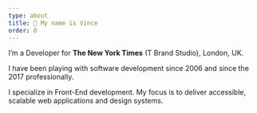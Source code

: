 ```yaml
---
type: about
title: 👋 My name is Vince
order: 0
---
```


I’m a Developer for **The New York Times** (T Brand Studio), London, UK.

I have been playing with software development since 2006 and since the 2017 professionally.

I specialize in Front-End development. My focus is to deliver accessible, scalable web applications and design systems. 